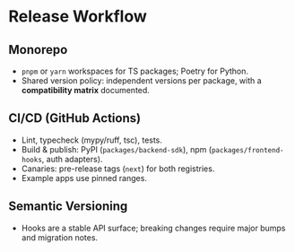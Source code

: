 # Release Workflow

## Monorepo
- `pnpm` or `yarn` workspaces for TS packages; Poetry for Python.
- Shared version policy: independent versions per package, with a **compatibility matrix** documented.

## CI/CD (GitHub Actions)
- Lint, typecheck (mypy/ruff, tsc), tests.
- Build & publish: PyPI (`packages/backend-sdk`), npm (`packages/frontend-hooks`, auth adapters).
- Canaries: pre-release tags (`next`) for both registries.
- Example apps use pinned ranges.

## Semantic Versioning
- Hooks are a stable API surface; breaking changes require major bumps and migration notes.
